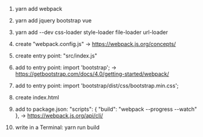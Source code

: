 1. yarn add webpack
2. yarn add jquery bootstrap vue
3. yarn add --dev css-loader style-loader file-loader url-loader
5. create "webpack.config.js"                              -> https://webpack.js.org/concepts/
6. create entry point: "src/index.js"
7. add to entry point: import 'bootstrap';                 -> https://getbootstrap.com/docs/4.0/getting-started/webpack/
8. add to entry point: import 'bootstrap/dist/css/bootstrap.min.css';
9. create index.html
10. add to package.json:
                        "scripts": {
                            "build": "webpack --progress --watch"
                        },
                                                            -> https://webpack.js.org/api/cli/

11. write in a Terminal: yarn run build
